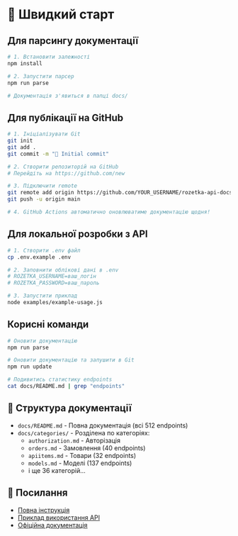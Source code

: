 # 🚀 Швидкий старт

## Для парсингу документації

```bash
# 1. Встановити залежності
npm install

# 2. Запустити парсер
npm run parse

# Документація з'явиться в папці docs/
```

## Для публікації на GitHub

```bash
# 1. Ініціалізувати Git
git init
git add .
git commit -m "🎉 Initial commit"

# 2. Створити репозиторій на GitHub
# Перейдіть на https://github.com/new

# 3. Підключити remote
git remote add origin https://github.com/YOUR_USERNAME/rozetka-api-docs.git
git push -u origin main

# 4. GitHub Actions автоматично оновлюватиме документацію щодня!
```

## Для локальної розробки з API

```bash
# 1. Створити .env файл
cp .env.example .env

# 2. Заповнити облікові дані в .env
# ROZETKA_USERNAME=ваш_логін
# ROZETKA_PASSWORD=ваш_пароль

# 3. Запустити приклад
node examples/example-usage.js
```

## Корисні команди

```bash
# Оновити документацію
npm run parse

# Оновити документацію та запушити в Git
npm run update

# Подивитись статистику endpoints
cat docs/README.md | grep "endpoints"
```

## 📁 Структура документації

- `docs/README.md` - Повна документація (всі 512 endpoints)
- `docs/categories/` - Розділена по категоріях:
  - `authorization.md` - Авторізація
  - `orders.md` - Замовлення (40 endpoints)
  - `apiitems.md` - Товари (32 endpoints)
  - `models.md` - Моделі (137 endpoints)
  - і ще 36 категорій...

## 🔗 Посилання

- [Повна інструкція](./SETUP.md)
- [Приклад використання API](./examples/example-usage.js)
- [Офіційна документація](https://api-seller.rozetka.com.ua/apidoc/)
